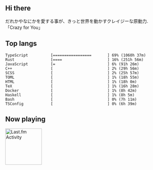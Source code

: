 <!-- deno-fmt-ignore-file -->
## Hi there

だれかやなにかを愛する事が、きっと世界を動かすクレイジーな原動力. 「Crazy for You」



## Top langs

```
TypeScript          [=================       ] 69% (1060h 37m)
Rust                [====                    ] 16% (251h 56m)
JavaScript          [=                       ] 6% (91h 26m)
C++                 [                        ] 2% (29h 56m)
SCSS                [                        ] 2% (25h 57m)
TOML                [                        ] 1% (18h 55m)
HTML                [                        ] 1% (18h 0m)
TeX                 [                        ] 1% (16h 28m)
Docker              [                        ] 1% (8h 42m)
Haskell             [                        ] 1% (8h 5m)
Bash                [                        ] 0% (7h 11m)
TSConfig            [                        ] 0% (6h 39m)
```


## Now playing


<a href="https://github.com/kiosion/toru">
  <picture>
    <source media="(prefers-color-scheme: dark)" srcset="https://toru.kio.dev/api/v1/re-taro?blur&border_width=0&border_radius=26&theme=nord">
    <source media="(prefers-color-scheme: light)" srcset="https://toru.kio.dev/api/v1/re-taro?blur&border_width=0&border_radius=26&theme=light">
    <img alt="Last.fm Activity" src="https://toru.kio.dev/api/v1/re-taro?blur&border_width=0&border_radius=26" height="115" />
  </picture>
</a>
